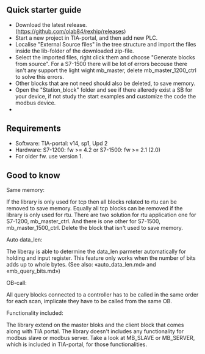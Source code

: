 Quick starter guide
-------------------
 - Download the latest release. (https://github.com/olab84/rexhip/releases)
 - Start a new project in TIA-portal, and then add new PLC.
 - Localise "External Source files" in the tree structure and import the files inside the lib-folder of the downloaded zip-file.
 - Select the imported files, right click them and choose "Generate blocks from source". For a S7-1500 there will be lot of errors becouse there isn't any support the light wight mb_master, delete mb_master_1200_ctrl to solve this errors. 
 - Other blocks that are not need should also be deleted, to save memory. 
 - Open the "Station_block" folder and see if there alleredy exist a SB for your device, if not study the start examples and customize the code the modbus device.
 - 
 
 Requirements
 ------------
 - Software: TIA-portal: v14, sp1, Upd 2
 - Hardware: S7-1200: fw >= 4.2 or S7-1500: fw >= 2.1 (2.0)  
 - For older fw. use version 1.

Good to know
------------

Same memory:

If the library is only used for tcp then all blocks related to rtu can be removed to save memory. Equally all tcp blocks can be removed if the library is only used for rtu. There are two solution for rtu application one for S7-1200, mb_master_ctrl. And there is one other for S7-1500,  mb_master_1500_ctrl. Delete the block that isn't used to save memory.

Auto data_len:

The liberay is able to determine the data_len parmeter automatically for holding and input register. This feature only works when the number of bits adds up to whole bytes. (See also: «auto_data_len.md» and «mb_query_bits.md»)

OB-call:

All query blocks connected to a controller has to be called in the same order for each scan, implicate they have to be called from the same OB.

Functionality included:

The library extend on the master bloks and the client block that comes along with TIA portal. The library doesn't includes any functionality for modbus slave or modbus server. Take a look at MB_SLAVE or MB_SERVER, which is included in TIA-portal, for those functionalities.
